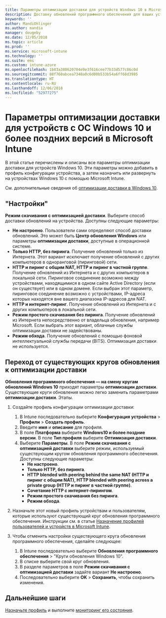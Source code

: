 ```yaml
---
title: Параметры оптимизации доставки для устройств Windows 10 в Microsoft Intune — Azure | Документация Майкрософт
description: Доставку обновлений программного обеспечения для ваших устройств можно настроить с помощью облачных служб оптимизации доставки, доступных для устройств Windows 10 и более поздних версий. Узнайте, как в Intune создать профиль конфигурации устройства, чтобы устанавливать обновления из Интернета, и как заменить существующие круги обновления профилем оптимизации доставки.
keywords: ''
author: MandiOhlinger
ms.author: mandia
manager: dougeby
ms.date: 12/05/2018
ms.topic: article
ms.prod: ''
ms.service: microsoft-intune
ms.technology: ''
ms.suite: ems
ms.custom: intune-azure
ms.openlocfilehash: 1b83a380620704e9e3f616cee77b33d577c86c0d
ms.sourcegitcommit: 88f760abcea7348a0c6d00b533b54a6ff68d3985
ms.translationtype: HT
ms.contentlocale: ru-RU
ms.lasthandoff: 12/06/2018
ms.locfileid: "52977275"
---
```

# <a name="windows-10-and-newer-delivery-optimization-settings-in-microsoft-intune"></a>Параметры оптимизации доставки для устройств с ОС Windows 10 и более поздних версий в Microsoft Intune

В этой статье перечислены и описаны все параметры оптимизации доставки для устройств Windows 10. Эти параметры можно добавить в профиль конфигурации устройства, а затем назначить или развернуть на устройствах Windows 10 с помощью Microsoft Intune. 

См. дополнительные сведения об [оптимизации доставки в Windows 10](https://docs.microsoft.com/windows/deployment/update/waas-delivery-optimization).

## <a name="settings"></a>"Настройки"

**Режим скачивания с оптимизацией доставки**. Выберите способ доставки обновлений на устройства. Доступны следующие параметры:

- **Не настроено**. Пользователи сами определяют способ доставки обновлений. Это может быть **Центр обновления Windows** или параметры **оптимизации доставки**, доступные в операционной системе.
- **Только HTTP, без пиринга**. Получение обновлений только из Интернета. Этот вариант исключает получение обновлений с других компьютеров в одноранговой (пиринговой) сети.
- **HTTP и пиринг с общим NAT, HTTP и пиринг в частной группе**. Получение обновлений из Интернета и с других компьютеров в локальной сети. Пиринговое соединение возможно между устройствами, находящимися в одном сайте Active Directory (если он существует) или в одном домене. Если выбран этот параметр, пиринговое соединение возможно с устройствами, IP-адреса которых находятся вне вашего диапазона IP-адресов для NAT.
- **HTTP и интернет-пиринг**. Получение обновлений из Интернета и с других компьютеров в локальной сети.
- **Режим простого скачивания без пиринга**. Получение обновлений из Интернета непосредственно от владельца обновления, например Microsoft. Если выбрать этот вариант, облачные службы оптимизации доставки не задействованы.
- **Режим обхода**. Получение обновлений с помощью фоновой интеллектуальной службы передачи (BITS). Оптимизация доставки не используется.

## <a name="move-from-existing-update-rings-to-delivery-optimization"></a>Переход от существующих кругов обновления к оптимизации доставки

**Обновления программного обеспечения — на смену кругам обновлений Windows 10** приходят параметры **оптимизации доставки**. Существующие круги обновления можно легко заменить параметрами **оптимизации доставки**. Этапы.

1. Создайте профиль конфигурации оптимизации доставки:

    1. В Intune последовательно выберите **Конфигурация устройства** > **Профили** > **Создать профиль**.
    2. Введите **имя** и **описание** для профиля.
    3. В поле **Платформа** выберите **Windows10 и более поздние версии**. В поле **Тип профиля** выберите **Оптимизация доставки**.
    4. Выберите **Параметры**. В поле **Режим скачивания с оптимизацией доставки** выберите режим, используемый существующим кругом обновления программного обеспечения. Доступны следующие параметры:
        - **Не настроено**.
        - **Только HTTP, без пиринга**.
        - **HTTP blended with peering behind the same NAT (HTTP и пиринг с общим NAT), HTTP blended with peering across a private group (HTTP и пиринг в частной группе)**.
        - **Сочетание HTTP с интернет-пирингом**.
        - **Режим простого скачивания без пиринга**.
        - **Режим обхода**.

2. Назначьте этот новый профиль устройствам и пользователям, которые используют существующий круг обновления программного обеспечения. Инструкции см. в статье [Назначение профилей пользователей и устройств в Microsoft Intune](device-profile-assign.md).

3. Чтобы отменить настройки существующего круга обновления программного обеспечения, сделайте следующее:
    1. В Intune последовательно выберите **Обновления программного обеспечения** > "Круги обновления Windows 10".
    2. В списке выберите свой круг обновления.
    3. В разделе параметров в поле **Режим скачивания с оптимизацией доставки** задайте вариант **Не настроено**.
    4. Последовательно выберите **OK** > **Сохранить**, чтобы сохранить изменения.

## <a name="next-steps"></a>Дальнейшие шаги

[Назначьте профиль](device-profile-assign.md) и выполните [мониторинг его состояния](device-profile-monitor.md).
